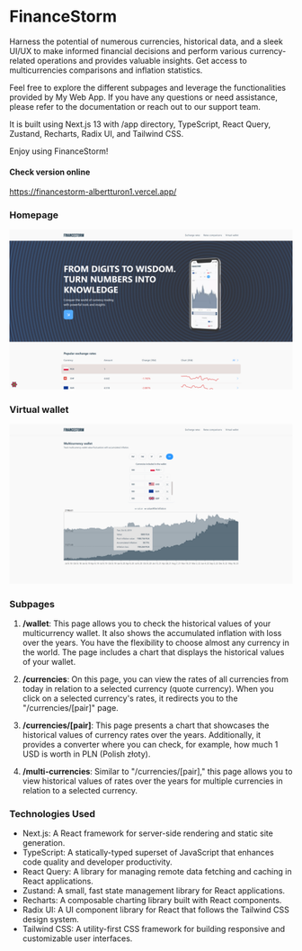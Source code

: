 # FinanceStorm

Harness the potential of numerous currencies, historical data, and a sleek UI/UX to make informed financial decisions and perform various currency-related operations and provides valuable insights. Get access to multicurrencies comparisons and inflation statistics.

Feel free to explore the different subpages and leverage the functionalities provided by My Web App. If you have any questions or need assistance, please refer to the documentation or reach out to our support team.

It is built using Next.js 13 with /app directory, TypeScript, React Query, Zustand, Recharts, Radix UI, and Tailwind CSS.

Enjoy using FinanceStorm!

#### Check version online 
https://financestorm-albertturon1.vercel.app/

### Homepage
![Homepage preview](https://github.com/albertturon1/financestorm/blob/main/screenshots/homepage-preview.png?raw=true)

### Virtual wallet
![Virtual wallet preview](https://github.com/albertturon1/financestorm/blob/main/screenshots/wallet-preview.png?raw=true)

### Subpages

1. **/wallet**: This page allows you to check the historical values of your multicurrency wallet. It also shows the accumulated inflation with loss over the years. You have the flexibility to choose almost any currency in the world. The page includes a chart that displays the historical values of your wallet.

2. **/currencies**: On this page, you can view the rates of all currencies from today in relation to a selected currency (quote currency). When you click on a selected currency's rates, it redirects you to the "/currencies/[pair]" page.

3. **/currencies/[pair]**: This page presents a chart that showcases the historical values of currency rates over the years. Additionally, it provides a converter where you can check, for example, how much 1 USD is worth in PLN (Polish złoty).

4. **/multi-currencies**: Similar to "/currencies/[pair]," this page allows you to view historical values of rates over the years for multiple currencies in relation to a selected currency. 


### Technologies Used

- Next.js: A React framework for server-side rendering and static site generation.
- TypeScript: A statically-typed superset of JavaScript that enhances code quality and developer productivity.
- React Query: A library for managing remote data fetching and caching in React applications.
- Zustand: A small, fast state management library for React applications.
- Recharts: A composable charting library built with React components.
- Radix UI: A UI component library for React that follows the Tailwind CSS design system.
- Tailwind CSS: A utility-first CSS framework for building responsive and customizable user interfaces.

